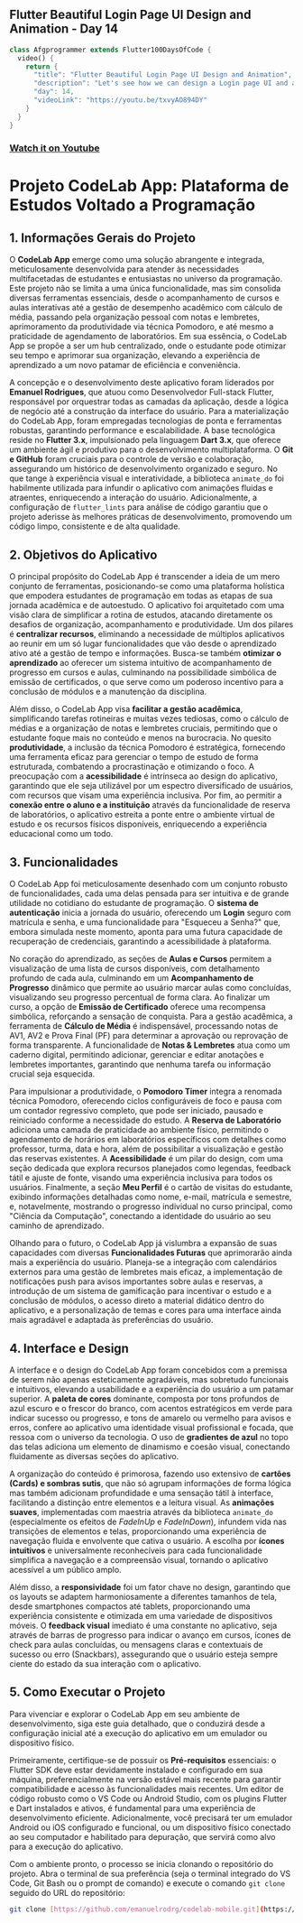 ## Flutter Beautiful Login Page UI Design and Animation - Day 14

```dart
class Afgprogrammer extends Flutter100DaysOfCode {
  video() {
    return {
      "title": "Flutter Beautiful Login Page UI Design and Animation",
      "description": "Let's see how we can design a Login page UI and add some cool animation.",
      "day": 14,
      "videoLink": "https://youtu.be/txvyAO894DY"
    }
  }
}
```
### [Watch it on Youtube](https://youtu.be/txvyAO894DY)


# Projeto CodeLab App: Plataforma de Estudos Voltado a Programação

## 1. Informações Gerais do Projeto

O **CodeLab App** emerge como uma solução abrangente e integrada, meticulosamente desenvolvida para atender às necessidades multifacetadas de estudantes e entusiastas no universo da programação. Este projeto não se limita a uma única funcionalidade, mas sim consolida diversas ferramentas essenciais, desde o acompanhamento de cursos e aulas interativas até a gestão de desempenho acadêmico com cálculo de média, passando pela organização pessoal com notas e lembretes, aprimoramento da produtividade via técnica Pomodoro, e até mesmo a praticidade de agendamento de laboratórios. Em sua essência, o CodeLab App se propõe a ser um hub centralizado, onde o estudante pode otimizar seu tempo e aprimorar sua organização, elevando a experiência de aprendizado a um novo patamar de eficiência e conveniência.

A concepção e o desenvolvimento deste aplicativo foram liderados por **Emanuel Rodrigues**, que atuou como Desenvolvedor Full-stack Flutter, responsável por orquestrar todas as camadas da aplicação, desde a lógica de negócio até a construção da interface do usuário. Para a materialização do CodeLab App, foram empregadas tecnologias de ponta e ferramentas robustas, garantindo performance e escalabilidade. A base tecnológica reside no **Flutter 3.x**, impulsionado pela linguagem **Dart 3.x**, que oferece um ambiente ágil e produtivo para o desenvolvimento multiplataforma. O **Git e GitHub** foram cruciais para o controle de versão e colaboração, assegurando um histórico de desenvolvimento organizado e seguro. No que tange à experiência visual e interatividade, a biblioteca `animate_do` foi habilmente utilizada para infundir o aplicativo com animações fluidas e atraentes, enriquecendo a interação do usuário. Adicionalmente, a configuração de `flutter_lints` para análise de código garantiu que o projeto aderisse às melhores práticas de desenvolvimento, promovendo um código limpo, consistente e de alta qualidade.

## 2. Objetivos do Aplicativo

O principal propósito do CodeLab App é transcender a ideia de um mero conjunto de ferramentas, posicionando-se como uma plataforma holística que empodera estudantes de programação em todas as etapas de sua jornada acadêmica e de autoestudo. O aplicativo foi arquitetado com uma visão clara de simplificar a rotina de estudos, atacando diretamente os desafios de organização, acompanhamento e produtividade. Um dos pilares é **centralizar recursos**, eliminando a necessidade de múltiplos aplicativos ao reunir em um só lugar funcionalidades que vão desde o aprendizado ativo até a gestão de tempo e informações. Busca-se também **otimizar o aprendizado** ao oferecer um sistema intuitivo de acompanhamento de progresso em cursos e aulas, culminando na possibilidade simbólica de emissão de certificados, o que serve como um poderoso incentivo para a conclusão de módulos e a manutenção da disciplina.

Além disso, o CodeLab App visa **facilitar a gestão acadêmica**, simplificando tarefas rotineiras e muitas vezes tediosas, como o cálculo de médias e a organização de notas e lembretes cruciais, permitindo que o estudante foque mais no conteúdo e menos na burocracia. No quesito **produtividade**, a inclusão da técnica Pomodoro é estratégica, fornecendo uma ferramenta eficaz para gerenciar o tempo de estudo de forma estruturada, combatendo a procrastinação e otimizando o foco. A preocupação com a **acessibilidade** é intrínseca ao design do aplicativo, garantindo que ele seja utilizável por um espectro diversificado de usuários, com recursos que visam uma experiência inclusiva. Por fim, ao permitir a **conexão entre o aluno e a instituição** através da funcionalidade de reserva de laboratórios, o aplicativo estreita a ponte entre o ambiente virtual de estudo e os recursos físicos disponíveis, enriquecendo a experiência educacional como um todo.

## 3. Funcionalidades

O CodeLab App foi meticulosamente desenhado com um conjunto robusto de funcionalidades, cada uma delas pensada para ser intuitiva e de grande utilidade no cotidiano do estudante de programação. O **sistema de autenticação** inicia a jornada do usuário, oferecendo um **Login** seguro com matrícula e senha, e uma funcionalidade para "Esqueceu a Senha?" que, embora simulada neste momento, aponta para uma futura capacidade de recuperação de credenciais, garantindo a acessibilidade à plataforma.

No coração do aprendizado, as seções de **Aulas e Cursos** permitem a visualização de uma lista de cursos disponíveis, com detalhamento profundo de cada aula, culminando em um **Acompanhamento de Progresso** dinâmico que permite ao usuário marcar aulas como concluídas, visualizando seu progresso percentual de forma clara. Ao finalizar um curso, a opção de **Emissão de Certificado** oferece uma recompensa simbólica, reforçando a sensação de conquista. Para a gestão acadêmica, a ferramenta de **Cálculo de Média** é indispensável, processando notas de AV1, AV2 e Prova Final (PF) para determinar a aprovação ou reprovação de forma transparente. A funcionalidade de **Notas & Lembretes** atua como um caderno digital, permitindo adicionar, gerenciar e editar anotações e lembretes importantes, garantindo que nenhuma tarefa ou informação crucial seja esquecida.

Para impulsionar a produtividade, o **Pomodoro Timer** integra a renomada técnica Pomodoro, oferecendo ciclos configuráveis de foco e pausa com um contador regressivo completo, que pode ser iniciado, pausado e reiniciado conforme a necessidade do estudo. A **Reserva de Laboratório** adiciona uma camada de praticidade ao ambiente físico, permitindo o agendamento de horários em laboratórios específicos com detalhes como professor, turma, data e hora, além de possibilitar a visualização e gestão das reservas existentes. A **Acessibilidade** é um pilar do design, com uma seção dedicada que explora recursos planejados como legendas, feedback tátil e ajuste de fonte, visando uma experiência inclusiva para todos os usuários. Finalmente, a seção **Meu Perfil** é o cartão de visitas do estudante, exibindo informações detalhadas como nome, e-mail, matrícula e semestre, e, notavelmente, mostrando o progresso individual no curso principal, como "Ciência da Computação", conectando a identidade do usuário ao seu caminho de aprendizado.

Olhando para o futuro, o CodeLab App já vislumbra a expansão de suas capacidades com diversas **Funcionalidades Futuras** que aprimorarão ainda mais a experiência do usuário. Planeja-se a integração com calendários externos para uma gestão de lembretes mais eficaz, a implementação de notificações push para avisos importantes sobre aulas e reservas, a introdução de um sistema de gamificação para incentivar o estudo e a conclusão de módulos, o acesso direto a material didático dentro do aplicativo, e a personalização de temas e cores para uma interface ainda mais agradável e adaptada às preferências do usuário.

## 4. Interface e Design

A interface e o design do CodeLab App foram concebidos com a premissa de serem não apenas esteticamente agradáveis, mas sobretudo funcionais e intuitivos, elevando a usabilidade e a experiência do usuário a um patamar superior. A **paleta de cores** dominante, composta por tons profundos de azul escuro e o frescor do branco, com acentos estratégicos em verde para indicar sucesso ou progresso, e tons de amarelo ou vermelho para avisos e erros, confere ao aplicativo uma identidade visual profissional e focada, que ressoa com o universo da tecnologia. O uso de **gradientes de azul** no topo das telas adiciona um elemento de dinamismo e coesão visual, conectando fluidamente as diversas seções do aplicativo.

A organização do conteúdo é primorosa, fazendo uso extensivo de **cartões (Cards) e sombras sutis**, que não só agrupam informações de forma lógica mas também adicionam profundidade e uma sensação tátil à interface, facilitando a distinção entre elementos e a leitura visual. As **animações suaves**, implementadas com maestria através da biblioteca `animate_do` (especialmente os efeitos de *FadeInUp* e *FadeInDown*), infundem vida nas transições de elementos e telas, proporcionando uma experiência de navegação fluida e envolvente que cativa o usuário. A escolha por **ícones intuitivos** e universalmente reconhecíveis para cada funcionalidade simplifica a navegação e a compreensão visual, tornando o aplicativo acessível a um público amplo.

Além disso, a **responsividade** foi um fator chave no design, garantindo que os layouts se adaptem harmoniosamente a diferentes tamanhos de tela, desde smartphones compactos até tablets, proporcionando uma experiência consistente e otimizada em uma variedade de dispositivos móveis. O **feedback visual** imediato é uma constante no aplicativo, seja através de barras de progresso para indicar o avanço em cursos, ícones de check para aulas concluídas, ou mensagens claras e contextuais de sucesso ou erro (Snackbars), assegurando que o usuário esteja sempre ciente do estado da sua interação com o aplicativo.

## 5. Como Executar o Projeto

Para vivenciar e explorar o CodeLab App em seu ambiente de desenvolvimento, siga este guia detalhado, que o conduzirá desde a configuração inicial até a execução do aplicativo em um emulador ou dispositivo físico.

Primeiramente, certifique-se de possuir os **Pré-requisitos** essenciais: o Flutter SDK deve estar devidamente instalado e configurado em sua máquina, preferencialmente na versão estável mais recente para garantir compatibilidade e acesso às funcionalidades mais recentes. Um editor de código robusto como o VS Code ou Android Studio, com os plugins Flutter e Dart instalados e ativos, é fundamental para uma experiência de desenvolvimento eficiente. Adicionalmente, você precisará ter um emulador Android ou iOS configurado e funcional, ou um dispositivo físico conectado ao seu computador e habilitado para depuração, que servirá como alvo para a execução do aplicativo.

Com o ambiente pronto, o processo se inicia clonando o repositório do projeto. Abra o terminal de sua preferência (seja o terminal integrado do VS Code, Git Bash ou o prompt de comando) e execute o comando `git clone` seguido do URL do repositório:
```bash
git clone [https://github.com/emanuelrodrg/codelab-mobile.git](https://github.com/emanuelrodrg/codelab-mobile.git)
